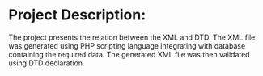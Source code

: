 # Project Description:
The project presents the relation between the XML and DTD. The XML file was generated using PHP scripting language integrating with database containing the required data. The generated XML file was then validated using DTD declaration.
